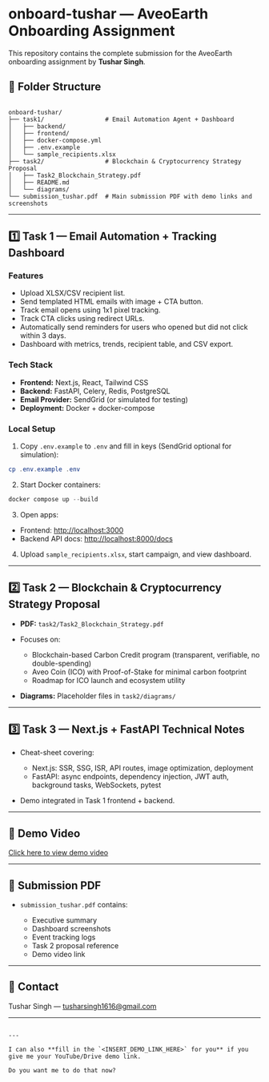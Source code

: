 
# onboard-tushar — AveoEarth Onboarding Assignment

This repository contains the complete submission for the AveoEarth onboarding assignment by **Tushar Singh**.

## 📁 Folder Structure

```

onboard-tushar/
├── task1/                 # Email Automation Agent + Dashboard
│   ├── backend/
│   ├── frontend/
│   ├── docker-compose.yml
│   ├── .env.example
│   └── sample_recipients.xlsx
├── task2/                 # Blockchain & Cryptocurrency Strategy Proposal
│   ├── Task2_Blockchain_Strategy.pdf
│   ├── README.md
│   └── diagrams/
└── submission_tushar.pdf  # Main submission PDF with demo links and screenshots

````

---

## 1️⃣ Task 1 — Email Automation + Tracking Dashboard

### Features
- Upload XLSX/CSV recipient list.
- Send templated HTML emails with image + CTA button.
- Track email opens using 1x1 pixel tracking.
- Track CTA clicks using redirect URLs.
- Automatically send reminders for users who opened but did not click within 3 days.
- Dashboard with metrics, trends, recipient table, and CSV export.

### Tech Stack
- **Frontend:** Next.js, React, Tailwind CSS
- **Backend:** FastAPI, Celery, Redis, PostgreSQL
- **Email Provider:** SendGrid (or simulated for testing)
- **Deployment:** Docker + docker-compose

### Local Setup

1. Copy `.env.example` to `.env` and fill in keys (SendGrid optional for simulation):

```powershell
cp .env.example .env
````

2. Start Docker containers:

```powershell
docker compose up --build
```

3. Open apps:

* Frontend: [http://localhost:3000](http://localhost:3000)
* Backend API docs: [http://localhost:8000/docs](http://localhost:8000/docs)

4. Upload `sample_recipients.xlsx`, start campaign, and view dashboard.

---

## 2️⃣ Task 2 — Blockchain & Cryptocurrency Strategy Proposal

* **PDF:** `task2/Task2_Blockchain_Strategy.pdf`
* Focuses on:

  * Blockchain-based Carbon Credit program (transparent, verifiable, no double-spending)
  * Aveo Coin (ICO) with Proof-of-Stake for minimal carbon footprint
  * Roadmap for ICO launch and ecosystem utility
* **Diagrams:** Placeholder files in `task2/diagrams/`

---

## 3️⃣ Task 3 — Next.js + FastAPI Technical Notes

* Cheat-sheet covering:

  * Next.js: SSR, SSG, ISR, API routes, image optimization, deployment
  * FastAPI: async endpoints, dependency injection, JWT auth, background tasks, WebSockets, pytest
* Demo integrated in Task 1 frontend + backend.

---

## 🎥 Demo Video

[Click here to view demo video](https://drive.google.com/file/d/1--ey5Dn5DPLJpvZHPNFCWtdFnEcaWh0w/view?usp=sharing)


---

## 📄 Submission PDF

* `submission_tushar.pdf` contains:

  * Executive summary
  * Dashboard screenshots
  * Event tracking logs
  * Task 2 proposal reference
  * Demo video link

---

## 📧 Contact

Tushar Singh — [tusharsingh1616@gmail.com](mailto:tusharsingh1616@gmail.com)

---

```

---

I can also **fill in the `<INSERT_DEMO_LINK_HERE>` for you** if you give me your YouTube/Drive demo link.  

Do you want me to do that now?
```
